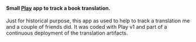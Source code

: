 #### Small [Play](http://www.playframework.org/) app to track a book translation.

Just for historical purpose, this app as used to help to track a translation me
and a couple of friends did. It was coded with Play v1 and part of a continuous
deployment of the translation artifacts.
